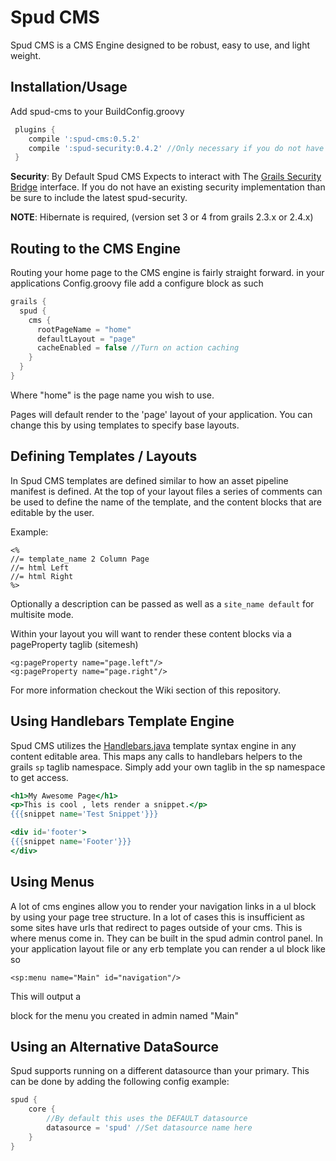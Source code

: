 Spud CMS
========

Spud CMS is a CMS Engine designed to be robust, easy to use, and light weight.


Installation/Usage
------------------

Add spud-cms to your BuildConfig.groovy
```groovy
 plugins {
    compile ':spud-cms:0.5.2'
    compile ':spud-security:0.4.2' //Only necessary if you do not have a security bridge
 }
```

**Security**: By Default Spud CMS Expects to interact with The [Grails Security Bridge](http://grails.org/plugin/security-bridge) interface. If you do not have an existing security implementation than be sure to include the latest spud-security.

**NOTE**: Hibernate is required, (version set 3 or 4 from grails 2.3.x or 2.4.x)


Routing to the CMS Engine
--------------------------
Routing your home page to the CMS engine is fairly straight forward.
in your applications Config.groovy file add a configure block as such

```groovy
grails {
  spud {
    cms {
      rootPageName = "home"
      defaultLayout = "page"
      cacheEnabled = false //Turn on action caching
    }
  }
}
```


Where "home" is the page name you wish to use.

Pages will default render to the 'page' layout of your application. You can change this by using templates to specify base layouts.

Defining Templates / Layouts
----------------------------
In Spud CMS templates are defined similar to how an asset pipeline manifest is defined. At the top of your layout files a series of comments can be used to define the name of the template, and the content blocks that are editable by the user.

Example:

    <%
    //= template_name 2 Column Page
    //= html Left
    //= html Right
    %>

Optionally a description can be passed as well as a `site_name default` for multisite mode.

Within your layout you will want to render these content blocks via a pageProperty taglib (sitemesh)

```
<g:pageProperty name="page.left"/>
<g:pageProperty name="page.right"/>
```

For more information checkout the Wiki section of this repository.


Using Handlebars Template Engine
----------------------------
Spud CMS utilizes the [Handlebars.java](http://jknack.github.io/handlebars.java/) template syntax engine in any content editable area. This maps any calls to handlebars helpers to the grails `sp` taglib namespace. Simply add your own taglib in the sp namespace to get access.

```handlebars
<h1>My Awesome Page</h1>
<p>This is cool , lets render a snippet.</p>
{{{snippet name='Test Snippet'}}}

<div id='footer'>
{{{snippet name='Footer'}}}
</div>
```

Using Menus
-----------
A lot of cms engines allow you to render your navigation links in a ul block by using your page tree structure. In a lot of cases this is insufficient as some sites have urls that redirect to pages outside of your cms. This is where menus come in. They can be built in the spud admin control panel.
In your application layout file or any erb template you can render a ul block like so

    <sp:menu name="Main" id="navigation"/>

This will output a <ul id="navigation"></ul> block for the menu you created in admin named "Main"

Using an Alternative DataSource
-------------------------------

Spud supports running on a different datasource than your primary. This can be done by adding the following config example:

```groovy
spud {
	core {
		//By default this uses the DEFAULT datasource
		datasource = 'spud' //Set datasource name here
	}
}
```
